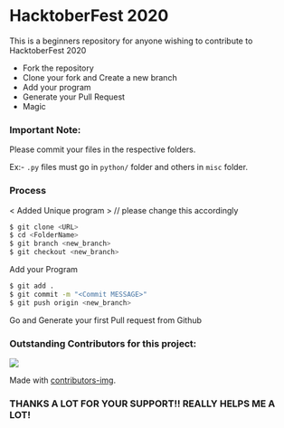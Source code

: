 # HacktoberFest 2020

This is a beginners repository for anyone wishing to contribute to HacktoberFest 2020

  - Fork the repository
  - Clone your fork and Create a new branch
  - Add your program
  - Generate your Pull Request
  - Magic

### Important Note:
Please commit your files in the respective folders. 

Ex:- `.py` files must go in `python/` folder and others in `misc` folder.

### Process
< Added Unique program >  // please change this accordingly

```sh
$ git clone <URL>
$ cd <FolderName>
$ git branch <new_branch>
$ git checkout <new_branch>
```

Add your Program

```sh
$ git add .
$ git commit -m "<Commit MESSAGE>"
$ git push origin <new_branch>
```
Go and Generate your first Pull request from Github



### Outstanding Contributors for this project:
<a href="https://github.com/thisisshub/HacktoberFest/graphs/contributors">
  <img src="https://contributors-img.web.app/image?repo=thisisshub/HacktoberFest" />
</a>


Made with [contributors-img](https://contributors-img.web.app).
### THANKS A LOT FOR YOUR SUPPORT!! REALLY HELPS ME A LOT!
